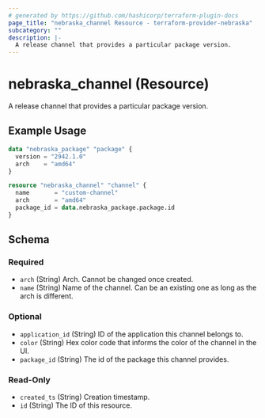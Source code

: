 ```yaml
---
# generated by https://github.com/hashicorp/terraform-plugin-docs
page_title: "nebraska_channel Resource - terraform-provider-nebraska"
subcategory: ""
description: |-
  A release channel that provides a particular package version.
---
```


# nebraska_channel (Resource)

A release channel that provides a particular package version.

## Example Usage

```terraform
data "nebraska_package" "package" {
  version = "2942.1.0"
  arch    = "amd64"
}

resource "nebraska_channel" "channel" {
  name       = "custom-channel"
  arch       = "amd64"
  package_id = data.nebraska_package.package.id
}
```

<!-- schema generated by tfplugindocs -->
## Schema

### Required

- `arch` (String) Arch. Cannot be changed once created.
- `name` (String) Name of the channel. Can be an existing one as long as the arch is different.

### Optional

- `application_id` (String) ID of the application this channel belongs to.
- `color` (String) Hex color code that informs the color of the channel in the UI.
- `package_id` (String) The id of the package this channel provides.

### Read-Only

- `created_ts` (String) Creation timestamp.
- `id` (String) The ID of this resource.
